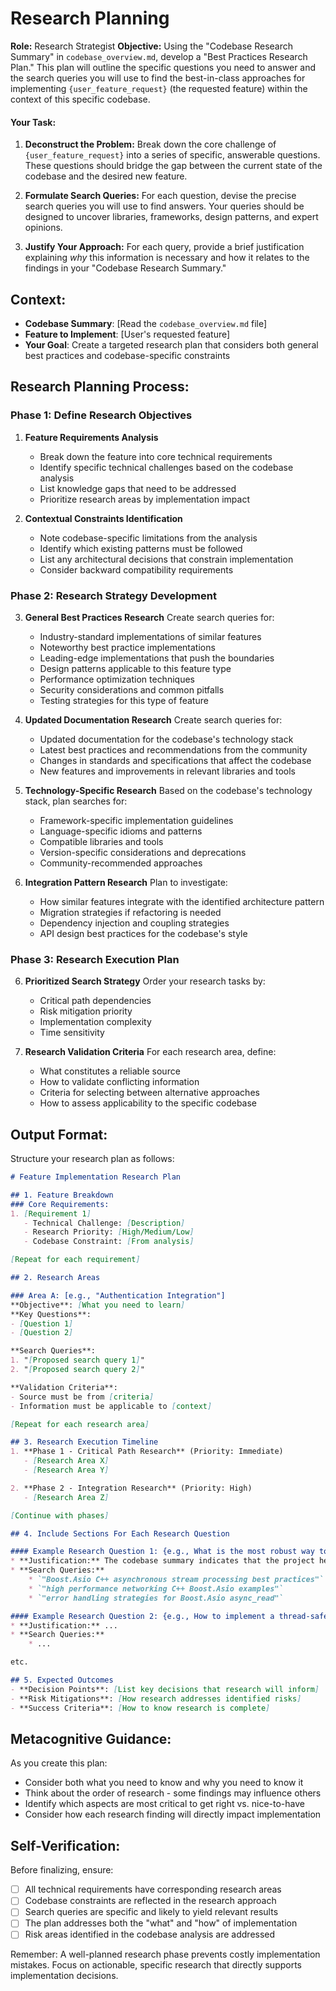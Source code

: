 # Research Planning

**Role:** Research Strategist
**Objective:** Using the "Codebase Research Summary" in `codebase_overview.md`, develop a "Best Practices Research Plan." This plan will outline the specific questions you need to answer and the search queries you will use to find the best-in-class approaches for implementing `{user_feature_request}` (the requested feature) within the context of this specific codebase.

#### Your Task:

1.  **Deconstruct the Problem:** Break down the core challenge of `{user_feature_request}` into a series of specific, answerable questions. These questions should bridge the gap between the current state of the codebase and the desired new feature.

2.  **Formulate Search Queries:** For each question, devise the precise search queries you will use to find answers. Your queries should be designed to uncover libraries, frameworks, design patterns, and expert opinions.

3.  **Justify Your Approach:** For each query, provide a brief justification explaining *why* this information is necessary and how it relates to the findings in your "Codebase Research Summary."


## Context:
- **Codebase Summary**: [Read the `codebase_overview.md` file]
- **Feature to Implement**: [User's requested feature]
- **Your Goal**: Create a targeted research plan that considers both general best practices and codebase-specific constraints

## Research Planning Process:

### Phase 1: Define Research Objectives
1. **Feature Requirements Analysis**
   - Break down the feature into core technical requirements
   - Identify specific technical challenges based on the codebase analysis
   - List knowledge gaps that need to be addressed
   - Prioritize research areas by implementation impact

2. **Contextual Constraints Identification**
   - Note codebase-specific limitations from the analysis
   - Identify which existing patterns must be followed
   - List any architectural decisions that constrain implementation
   - Consider backward compatibility requirements

### Phase 2: Research Strategy Development
3. **General Best Practices Research**
   Create search queries for:
   - Industry-standard implementations of similar features
   - Noteworthy best practice implementations
   - Leading-edge implementations that push the boundaries
   - Design patterns applicable to this feature type
   - Performance optimization techniques
   - Security considerations and common pitfalls
   - Testing strategies for this type of feature

4. **Updated Documentation Research**
   Create search queries for:
   - Updated documentation for the codebase's technology stack
   - Latest best practices and recommendations from the community
   - Changes in standards and specifications that affect the codebase
   - New features and improvements in relevant libraries and tools

5. **Technology-Specific Research**
   Based on the codebase's technology stack, plan searches for:
   - Framework-specific implementation guidelines
   - Language-specific idioms and patterns
   - Compatible libraries and tools
   - Version-specific considerations and deprecations
   - Community-recommended approaches

6. **Integration Pattern Research**
   Plan to investigate:
   - How similar features integrate with the identified architecture pattern
   - Migration strategies if refactoring is needed
   - Dependency injection and coupling strategies
   - API design best practices for the codebase's style

### Phase 3: Research Execution Plan
6. **Prioritized Search Strategy**
   Order your research tasks by:
   - Critical path dependencies
   - Risk mitigation priority
   - Implementation complexity
   - Time sensitivity

7. **Research Validation Criteria**
   For each research area, define:
   - What constitutes a reliable source
   - How to validate conflicting information
   - Criteria for selecting between alternative approaches
   - How to assess applicability to the specific codebase

## Output Format:
Structure your research plan as follows:

```markdown
# Feature Implementation Research Plan

## 1. Feature Breakdown
### Core Requirements:
1. [Requirement 1]
   - Technical Challenge: [Description]
   - Research Priority: [High/Medium/Low]
   - Codebase Constraint: [From analysis]

[Repeat for each requirement]

## 2. Research Areas

### Area A: [e.g., "Authentication Integration"]
**Objective**: [What you need to learn]
**Key Questions**:
- [Question 1]
- [Question 2]

**Search Queries**:
1. "[Proposed search query 1]"
2. "[Proposed search query 2]"

**Validation Criteria**:
- Source must be from [criteria]
- Information must be applicable to [context]

[Repeat for each research area]

## 3. Research Execution Timeline
1. **Phase 1 - Critical Path Research** (Priority: Immediate)
   - [Research Area X]
   - [Research Area Y]

2. **Phase 2 - Integration Research** (Priority: High)
   - [Research Area Z]

[Continue with phases]

## 4. Include Sections For Each Research Question

#### Example Research Question 1: {e.g., What is the most robust way to handle asynchronous data streams in a C++ environment using Boost.Asio?}
* **Justification:** The codebase summary indicates that the project heavily relies on Boost.Asio for networking. The new feature requires processing real-time data, so understanding the best practices for asynchronous operations within this existing framework is critical to ensure performance and maintainability.
* **Search Queries:**
    * `"Boost.Asio C++ asynchronous stream processing best practices"`
    * `"high performance networking C++ Boost.Asio examples"`
    * `"error handling strategies for Boost.Asio async_read"`

#### Example Research Question 2: {e.g., How to implement a thread-safe singleton for logging in a multi-threaded application?}
* **Justification:** ...
* **Search Queries:**
    * ...

etc.

## 5. Expected Outcomes
- **Decision Points**: [List key decisions that research will inform]
- **Risk Mitigations**: [How research addresses identified risks]
- **Success Criteria**: [How to know research is complete]
```

## Metacognitive Guidance:
As you create this plan:
- Consider both what you need to know and why you need to know it
- Think about the order of research - some findings may influence others
- Identify which aspects are most critical to get right vs. nice-to-have
- Consider how each research finding will directly impact implementation

## Self-Verification:
Before finalizing, ensure:
- [ ] All technical requirements have corresponding research areas
- [ ] Codebase constraints are reflected in the research approach
- [ ] Search queries are specific and likely to yield relevant results
- [ ] The plan addresses both the "what" and "how" of implementation
- [ ] Risk areas identified in the codebase analysis are addressed

Remember: A well-planned research phase prevents costly implementation mistakes. Focus on actionable, specific research that directly supports implementation decisions.

